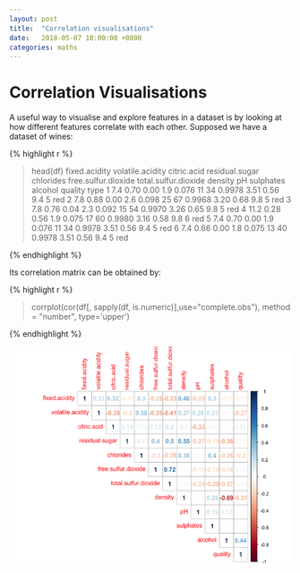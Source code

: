 ```yaml
---
layout: post
title:  "Correlation visualisations"
date:   2018-05-07 10:00:00 +0800
categories: maths
---
```

# Correlation Visualisations
A useful way to visualise and explore features in a dataset is by looking at how different features correlate with each other. Supposed we have a dataset of wines:

{% highlight r %}
> head(df)
  fixed.acidity volatile.acidity citric.acid residual.sugar chlorides free.sulfur.dioxide total.sulfur.dioxide density   pH sulphates alcohol quality type
1           7.4             0.70        0.00            1.9     0.076                  11                   34  0.9978 3.51      0.56     9.4       5  red
2           7.8             0.88        0.00            2.6     0.098                  25                   67  0.9968 3.20      0.68     9.8       5  red
3           7.8             0.76        0.04            2.3     0.092                  15                   54  0.9970 3.26      0.65     9.8       5  red
4          11.2             0.28        0.56            1.9     0.075                  17                   60  0.9980 3.16      0.58     9.8       6  red
5           7.4             0.70        0.00            1.9     0.076                  11                   34  0.9978 3.51      0.56     9.4       5  red
6           7.4             0.66        0.00            1.8     0.075                  13                   40  0.9978 3.51      0.56     9.4       5  red
> 
{% endhighlight %}

Its correlation matrix can be obtained by:

{% highlight r %}
> corrplot(cor(df[, sapply(df, is.numeric)],use="complete.obs"), method = "number", type='upper')
> 
{% endhighlight %}

![correlation_matrix](/images/correlation_matrix.png)


